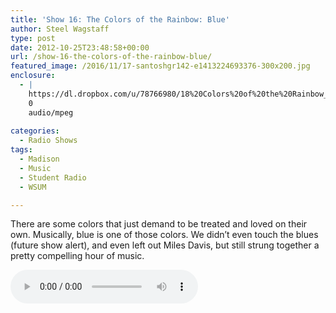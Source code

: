 ```yaml
---
title: 'Show 16: The Colors of the Rainbow: Blue'
author: Steel Wagstaff
type: post
date: 2012-10-25T23:48:58+00:00
url: /show-16-the-colors-of-the-rainbow-blue/
featured_image: /2016/11/17-santoshgr142-e1413224693376-300x200.jpg
enclosure:
  - |
    https://dl.dropbox.com/u/78766980/18%20Colors%20of%20the%20Rainbow_%20Blue%20%5BShow.mp3
    0
    audio/mpeg
    
categories:
  - Radio Shows
tags:
  - Madison
  - Music
  - Student Radio
  - WSUM

---
```

There are some colors that just demand to be treated and loved on their own. Musically, blue is one of those colors. We didn&#8217;t even touch the blues (future show alert), and even left out Miles Davis, but still strung together a pretty compelling hour of music. 

<audio controls src="https://dl.dropbox.com/u/78766980/18%20Colors%20of%20the%20Rainbow_%20Blue%20%5BShow.mp3"></audio>
